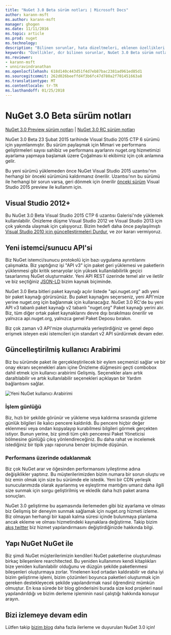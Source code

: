 ```yaml
---
title: "NuGet 3.0 Beta sürüm notları | Microsoft Docs"
author: karann-msft
ms.author: karann-msft
manager: ghogen
ms.date: 11/11/2016
ms.topic: article
ms.prod: nuget
ms.technology: 
description: "Bilinen sorunlar, hata düzeltmeleri, eklenen özellikleri ve dcr dahil olmak üzere NuGet 3.0 Beta için sürüm notları."
keywords: "Özellikler, dcr bilinen sorunlar, NuGet 3.0 Beta sürüm notları, hata düzeltmeleri eklendi"
ms.reviewer:
- karann-msft
- unniravindranathan
ms.openlocfilehash: 618d140c443d51f4d7eb87bac2381ad961ed85d1
ms.sourcegitcommit: 262d026beeffd4f3b6fc47d780a2f701451663a8
ms.translationtype: MT
ms.contentlocale: tr-TR
ms.lasthandoff: 01/25/2018
---
```

# <a name="nuget-30-beta-release-notes"></a>NuGet 3.0 Beta sürüm notları

[NuGet 3.0 Preview sürüm notları](../release-notes/nuget-3.0-preview.md) | [NuGet 3.0 RC sürüm notları](../release-notes/nuget-3.0-rc.md)

NuGet 3.0 Beta 23 Şubat 2015 tarihinde Visual Studio 2015 CTP 6 sürümü için yayımlanmıştır. Bu sürüm paylaşmak için Mimari ve performans geliştirmeleri sayısı sahibiz ve performans ayarlarını nuget.org hizmetimizi ayarlama yapmaya başlamak üzere Çoğalması ki ekibimiz için çok anlamına gelir.

Bu yeni sürümü yüklemeden önce NuGet Visual Studio 2015 uzantısı'nın herhangi bir önceki sürümünü kaldırmanız önerilir.  Uzantısı'nın bu sürümü ile herhangi bir sorun varsa, geri dönmek için önerilir [önceki sürüm](http://nuget.codeplex.com/downloads/get/909582) Visual Studio 2015 preview ile kullanım için.

## <a name="visual-studio-2012"></a>Visual Studio 2012+

Bu NuGet 3.0 Beta Visual Studio 2015 CTP 6 uzantısı Galerisi'nde yüklemek kullanılabilir. Önizleme düşme Visual Studio 2012 ve Visual Studio 2013 için çok yakında ulaşmak için çalışıyoruz. Bizim hedefi daha önce paylaşılmıştı [Visual Studio 2010 için güncelleştirmeleri Durdur](http://blog.nuget.org/20141002/visual-studio-2010.html), ve zor kararı vermiyoruz.

## <a name="new-clientserver-api"></a>Yeni istemci/sunucu API'si

Biz NuGet istemci/sunucu protokolü için bazı uygulama ayrıntılarını çalışmakta. Biz yaptığınız işi "API v3" için paket geri yüklemesi ve paketlerin yüklenmesi gibi kritik senaryolar için yüksek kullanılabilirlik geçici tasarlanmış NuGet oluşturmaktır. Yeni API REST üzerinde temel alır ve iletilir ve biz seçtiğiniz [JSON-LD](http://json-ld.org) bizim kaynak biçiminde.

NuGet 3.0 Beta bitleri paket kaynağı açılır listede "api.nuget.org" adlı yeni bir paket kaynağı görürsünüz.   Bu paket kaynağını seçerseniz, yeni API'mize yerine nuget.org için bağlanmak için kullanacağız. NuGet 3.0 RC'de bu yeni API v3 tabanlı paket kaynağı v2 tabanlı "nuget.org" Paket kaynağı yerini alır.  Biz, tüm diğer ortak paket kaynaklarını devre dışı bırakılması önerilir ve yalnızca api.nuget.org, yalnızca genel Paket Deposu bırakın.

Biz çok zaman v3 API'mize oluşturmakla yerleştirdiğiniz ve genel depo erişmek isteyen eski istemcileri için standart v2 API sürdürmek devam eder.

## <a name="updated-ui"></a>Güncelleştirilmiş kullanıcı Arabirimi

Biz bu sürümde paket ile gerçekleştirilecek bir eylem seçmenizi sağlar ve bir onay ekranı seçenekleri alanı içine Önizleme düğmesini geçti combobox dahil etmek için kullanıcı arabirimi Gelişmiş.  Seçenekler alanı artık daraltılabilir ve artık kullanılabilir seçenekleri açıklayan bir Yardım bağlantısını sağlar.

![Yeni NuGet kullanıcı Arabirimi](./media/NuGet-3.0-Beta/updated-ui.png)


### <a name="operation-logging"></a>İşlem günlüğü

Biz, hızlı bir şekilde görünür ve yükleme veya kaldırma sırasında gizleme günlük bilgileri ile kalıcı pencere kaldırıldı.  Bu pencere hiçbir değer eklenmesi veya ondan kopyalayıp kurabilmesi bilgileri görmek gerçekten istiyor.  Bunun yerine, biz şimdi tüm çıktı penceresi Paket Yöneticisi bölmesine günlüğü çıkış yönlendireceğiniz.  Bu daha rahat ve incelemek istediğiniz bir tipik yapı raporuna benzer biçimde düşünün.


### <a name="focus-on-performance"></a>Performans üzerinde odaklanmak

Biz çok NuGet arar ve öğesinden performansını iyileştirme adına değişiklikler yaptınız.  Bu müşterilerimizden bizim numara bir sorun oluştu ve biz emin olmak için size bu sürümde ele istedik.  Yeni bir CDN yerleşik sunucularımızda olarak ayarlanmış ve eşleştirme mantığını umarız daha ilgili size sunmak için sorgu geliştirilmiş ve ekledik daha hızlı paket arama sonuçları.

NuGet 3.0 geliştirme bu aşamasında ilerlemeden gibi biz ayarlama ve olması biz Gelişmiş bir deneyim sunmak sağlamak için nuget.org hizmeti izleme.  Biz olmayan herhangi bir kapalı kalma süresi içinde bulunmaya planlama ancak ekleme ve olması hizmetindeki kaynaklara değiştirme.  Takip bizim [akış twitter](http://twitter.com/nuget) biz hizmet yapılandırmasını değiştirdiğinizde hakkında bilgi.

## <a name="building-nuget-with-nuget"></a>Yapı NuGet NuGet ile

Biz şimdi NuGet müşterilerimizin kendileri NuGet paketlerine oluşturulması birkaç bileşenlere rearchitected. Bu yeniden kullanımını kendi kitaplıkları bize yeniden kullanılabilir olduğunu ve düzgün şekilde paketlenmesi bileşenleri oluşturmaya zorlar.  Yinelenen kod ortadan kaldırabilir ve daha iyi bizim geliştirme işlemi, bizim çözümleri boyunca paketleri oluşturmak için gereken destekleyecek şekilde yapılandırmak nasıl öğrendiniz mümkün olmuştur.  En kısa sürede bir blog gönderisini burada size kod projeleri nasıl yapılandırıldığı ve bizim derleme işleminin nasıl çalıştığı hakkında konuşur arayın.

## <a name="stay-tuned"></a>Bizi izlemeye devam edin

Lütfen takip [bizim blog](http://blog.nuget.org) daha fazla ilerleme ve duyuruları NuGet 3.0 için!
